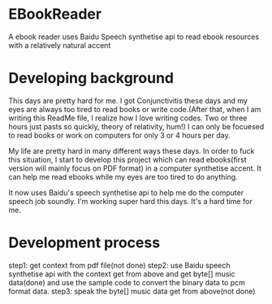 # EBookReader
A ebook reader uses Baidu Speech synthetise api to read ebook resources with a relatively natural accent

# Developing background
This days are pretty hard for me. I got Conjunctivitis these days and my eyes are always too tired to read books or write code.(After that, when I am writing this ReadMe file, I realize how I love writing codes. Two or three hours just pasts so quickly, theory of relativity, hum!) I can only be focuesed to read books or work on computers for only  3 or 4 hours per day.

My life are pretty hard in many different ways these days.
In order to fuck this situation, I start to develop this project which can read ebooks(first version will mainly focus on PDF format) in a computer synthetise accent. It can help me read ebooks while my eyes are too tired to do anything.

It now uses Baidu's speech synthetise api to help me do the computer speech job soundly.
I'm working super hard this days. It's a hard time for me.

# Development process
step1: get context from pdf file(not done)
step2: use Baidu speech synthetise api with the context get from above and get byte[] music data(done) and use the sample code to convert the binary data to pcm format data.
step3: speak the byte[] music data get from above(not done)
